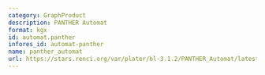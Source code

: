 ```yaml
---
category: GraphProduct
description: PANTHER Automat
format: kgx
id: automat.panther
infores_id: automat-panther
name: panther_automat
url: https://stars.renci.org/var/plater/bl-3.1.2/PANTHER_Automat/latest/kgx_files
---
```

